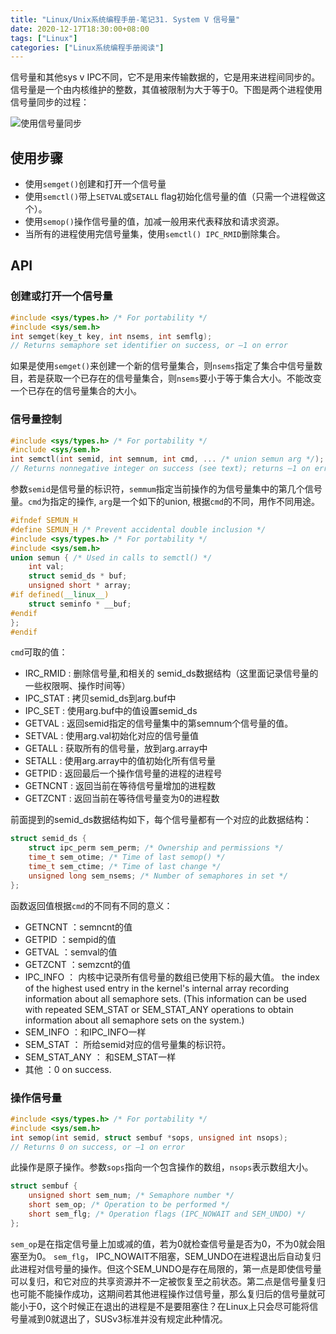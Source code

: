 ```yaml
---
title: "Linux/Unix系统编程手册-笔记31. System V 信号量"
date: 2020-12-17T18:30:00+08:00
tags: ["Linux"]
categories: ["Linux系统编程手册阅读"]
---
```


信号量和其他sys v IPC不同，它不是用来传输数据的，它是用来进程间同步的。  
信号量是一个由内核维护的整数，其值被限制为大于等于0。下图是两个进程使用信号量同步的过程：

![使用信号量同步](/img/the-linux-programming-interface-s31/semaphore_sync.png)

## 使用步骤
- 使用`semget()`创建和打开一个信号量
- 使用`semctl()`带上`SETVAL`或`SETALL` flag初始化信号量的值（只需一个进程做这个）。
- 使用`semop()`操作信号量的值，加减一般用来代表释放和请求资源。
- 当所有的进程使用完信号量集，使用`semctl() IPC_RMID`删除集合。


## API

### 创建或打开一个信号量

```c
#include <sys/types.h> /* For portability */
#include <sys/sem.h>
int semget(key_t key, int nsems, int semflg);
// Returns semaphore set identifier on success, or –1 on error
```

如果是使用`semget()`来创建一个新的信号量集合，则`nsems`指定了集合中信号量数目，若是获取一个已存在的信号量集合，则`nsems`要小于等于集合大小。不能改变一个已存在的信号量集合的大小。

### 信号量控制

```c
#include <sys/types.h> /* For portability */
#include <sys/sem.h>
int semctl(int semid, int semnum, int cmd, ... /* union semun arg */);
// Returns nonnegative integer on success (see text); returns –1 on error
```

参数`semid`是信号量的标识符，`semmum`指定当前操作的为信号量集中的第几个信号量。`cmd`为指定的操作, `arg`是一个如下的union, 根据`cmd`的不同，用作不同用途。

```cpp
#ifndef SEMUN_H
#define SEMUN_H /* Prevent accidental double inclusion */
#include <sys/types.h> /* For portability */
#include <sys/sem.h>
union semun { /* Used in calls to semctl() */
    int val;
    struct semid_ds * buf;
    unsigned short * array;
#if defined(__linux__)
    struct seminfo * __buf;
#endif
};
#endif
```

`cmd`可取的值：
- IRC_RMID : 删除信号量,和相关的 semid_ds数据结构（这里面记录信号量的一些权限啊、操作时间等）
- IPC_STAT : 拷贝semid_ds到arg.buf中
- IPC_SET  : 使用arg.buf中的值设置semid_ds
- GETVAL   : 返回semid指定的信号量集中的第semnum个信号量的值。
- SETVAL   : 使用arg.val初始化对应的信号量值
- GETALL   : 获取所有的信号量，放到arg.array中
- SETALL   : 使用arg.array中的值初始化所有信号量
- GETPID   : 返回最后一个操作信号量的进程的进程号
- GETNCNT  : 返回当前在等待信号量增加的进程数
- GETZCNT  : 返回当前在等待信号量变为0的进程数

前面提到的semid_ds数据结构如下，每个信号量都有一个对应的此数据结构：

```c
struct semid_ds {
    struct ipc_perm sem_perm; /* Ownership and permissions */
    time_t sem_otime; /* Time of last semop() */
    time_t sem_ctime; /* Time of last change */
    unsigned long sem_nsems; /* Number of semaphores in set */
};
```


函数返回值根据`cmd`的不同有不同的意义：

- GETNCNT ：semncnt的值
- GETPID ：sempid的值
- GETVAL ：semval的值
- GETZCNT ：semzcnt的值
- IPC_INFO ： 内核中记录所有信号量的数组已使用下标的最大值。
        the index of the highest used entry in the kernel's internal
        array recording information about all semaphore sets.  (This
        information can be used with repeated SEM_STAT or SEM_STAT_ANY
        operations to obtain information about all semaphore sets on
        the system.)
- SEM_INFO ：和IPC_INFO一样
- SEM_STAT ： 所给semid对应的信号量集的标识符。
- SEM_STAT_ANY ： 和SEM_STAT一样
- 其他 ：0 on success.

### 操作信号量

```c
#include <sys/types.h> /* For portability */
#include <sys/sem.h>
int semop(int semid, struct sembuf *sops, unsigned int nsops);
// Returns 0 on success, or –1 on error
```
此操作是原子操作。参数`sops`指向一个包含操作的数组，`nsops`表示数组大小。

```c
struct sembuf {
    unsigned short sem_num; /* Semaphore number */
    short sem_op; /* Operation to be performed */
    short sem_flg; /* Operation flags (IPC_NOWAIT and SEM_UNDO) */
};
```

`sem_op`是在指定信号量上加或减的值，若为0就检查信号量是否为0，不为0就会阻塞至为0。
`sem_flg`， IPC_NOWAIT不阻塞，SEM_UNDO在进程退出后自动复归此进程对信号量的操作。但这个SEM_UNDO是存在局限的，第一点是即使信号量可以复归，和它对应的共享资源并不一定被恢复至之前状态。第二点是信号量复归也可能不能操作成功，这期间若其他进程操作过信号量，那么复归后的信号量就可能小于0，这个时候正在退出的进程是不是要阻塞住？在Linux上只会尽可能将信号量减到0就退出了，SUSv3标准并没有规定此种情况。  




